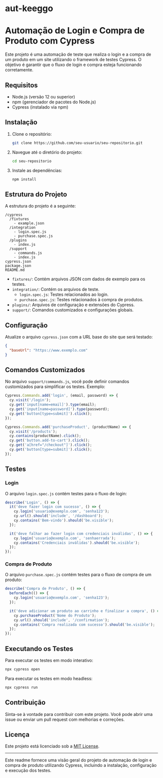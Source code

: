# aut-keeggo

# Automação de Login e Compra de Produto com Cypress

Este projeto é uma automação de teste que realiza o login e a compra de um produto em um site utilizando o framework de testes Cypress. O objetivo é garantir que o fluxo de login e compra esteja funcionando corretamente.

## Requisitos

- Node.js (versão 12 ou superior)
- npm (gerenciador de pacotes do Node.js)
- Cypress (instalado via npm)

## Instalação

1. Clone o repositório:

   ```sh
   git clone https://github.com/seu-usuario/seu-repositorio.git
   ```

2. Navegue até o diretório do projeto:

   ```sh
   cd seu-repositorio
   ```

3. Instale as dependências:

   ```sh
   npm install
   ```

## Estrutura do Projeto

A estrutura do projeto é a seguinte:

```
/cypress
  /fixtures
    - example.json
  /integration
    - login.spec.js
    - purchase.spec.js
  /plugins
    - index.js
  /support
    - commands.js
    - index.js
cypress.json
package.json
README.md
```

- `fixtures/`: Contém arquivos JSON com dados de exemplo para os testes.
- `integration/`: Contém os arquivos de teste.
  - `login.spec.js`: Testes relacionados ao login.
  - `purchase.spec.js`: Testes relacionados à compra de produtos.
- `plugins/`: Arquivos de configuração e extensões do Cypress.
- `support/`: Comandos customizados e configurações globais.

## Configuração

Atualize o arquivo `cypress.json` com a URL base do site que será testado:

```json
{
  "baseUrl": "https://www.exemplo.com"
}
```

## Comandos Customizados

No arquivo `support/commands.js`, você pode definir comandos customizados para simplificar os testes. Exemplo:

```js
Cypress.Commands.add('login', (email, password) => {
  cy.visit('/login');
  cy.get('input[name=email]').type(email);
  cy.get('input[name=password]').type(password);
  cy.get('button[type=submit]').click();
});

Cypress.Commands.add('purchaseProduct', (productName) => {
  cy.visit('/products');
  cy.contains(productName).click();
  cy.get('button.add-to-cart').click();
  cy.get('a[href="/checkout"]').click();
  cy.get('button[type=submit]').click();
});
```

## Testes

### Login

O arquivo `login.spec.js` contém testes para o fluxo de login:

```js
describe('Login', () => {
  it('deve fazer login com sucesso', () => {
    cy.login('usuario@exemplo.com', 'senha123');
    cy.url().should('include', '/dashboard');
    cy.contains('Bem-vindo').should('be.visible');
  });

  it('deve falhar ao fazer login com credenciais inválidas', () => {
    cy.login('usuario@exemplo.com', 'senhaerrada');
    cy.contains('Credenciais inválidas').should('be.visible');
  });
});
```

### Compra de Produto

O arquivo `purchase.spec.js` contém testes para o fluxo de compra de um produto:

```js
describe('Compra de Produto', () => {
  beforeEach(() => {
    cy.login('usuario@exemplo.com', 'senha123');
  });

  it('deve adicionar um produto ao carrinho e finalizar a compra', () => {
    cy.purchaseProduct('Nome do Produto');
    cy.url().should('include', '/confirmation');
    cy.contains('Compra realizada com sucesso').should('be.visible');
  });
});
```

## Executando os Testes

Para executar os testes em modo interativo:

```sh
npx cypress open
```

Para executar os testes em modo headless:

```sh
npx cypress run
```

## Contribuição

Sinta-se à vontade para contribuir com este projeto. Você pode abrir uma issue ou enviar um pull request com melhorias e correções.

## Licença

Este projeto está licenciado sob a [MIT License](LICENSE).

---

Este readme fornece uma visão geral do projeto de automação de login e compra de produto utilizando Cypress, incluindo a instalação, configuração e execução dos testes.
